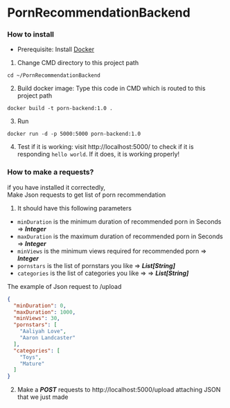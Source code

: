 # PornRecommendationBackend

### How to install
* Prerequisite: Install [Docker](https://docs.docker.com/get-docker/)
1. Change CMD directory to this project path
```CMD
cd ~/PornRecommendationBackend
```
2. Build docker image: Type this code in CMD which is routed to this project path
```CMD
docker build -t porn-backend:1.0 .
```
3. Run
```CMD
docker run -d -p 5000:5000 porn-backend:1.0
```
4. Test if it is working: visit http://localhost:5000/ to check if it is responding `hello world`. If it does, it is working properly!

### How to make a requests?
if you have installed it correctedly,<br>
Make Json requests to get list of porn recommendation<br>
1. It should have this following parameters
- `minDuration` is the minimum duration of recommended porn in Seconds => ***Integer***<br>
- `maxDuration` is the maximum duration of recommended porn in Seconds => ***Integer***<br>
- `minViews` is the minimum views required for recommended porn => ***Integer***<br>
- `pornstars` is the list of pornstars you like  => ***List[String]***<br>
- `categories` is the list of categories you like =>  => ***List[String]***<br>

The example of Json request to /upload<br>
```json
{
  "minDuration": 0,
  "maxDuration": 1000,
  "minViews": 30,
  "pornstars": [
    "Aaliyah Love",
    "Aaron Landcaster"
  ],
  "categories": [
    "Toys",
    "Mature"
  ]
}
```
2. Make a ***POST*** requests to http://localhost:5000/upload attaching JSON that we just made<br>
